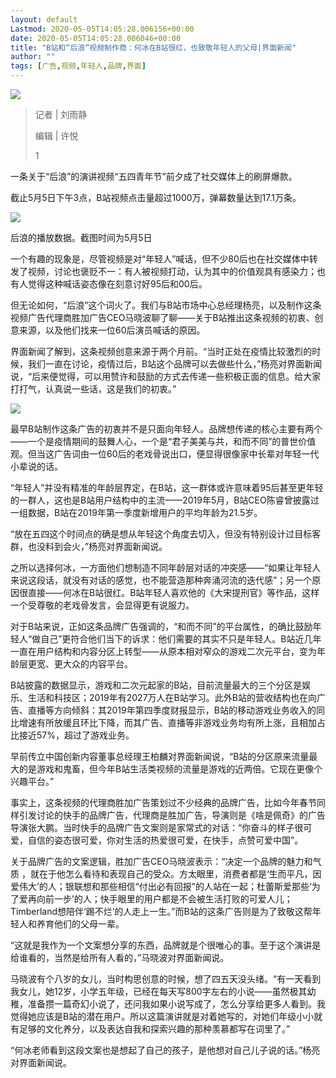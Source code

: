 ```yaml
---
layout: default
Lastmod: 2020-05-05T14:05:28.006156+00:00
date: 2020-05-05T14:05:28.006046+00:00
title: "B站和“后浪”视频制作商：何冰在B站很红，也致敬年轻人的父母|界面新闻"
author: ""
tags: [广告,视频,年轻人,品牌,界面]
---
```


![](https://images.weserv.nl/?url=//img3.jiemian.com/101/original/20200505/158867263071080500_a580x330.png)

> 记者 | 刘雨静
> 
> 编辑 | 许悦
> 
> 1

一条关于“后浪”的演讲视频“五四青年节”前夕成了社交媒体上的刷屏爆款。

截止5月5日下午3点，B站视频点击量超过1000万，弹幕数量达到17.1万条。

![](https://images.weserv.nl/?url=//img2.jiemian.com/101/original/20200505/158867267724300700_a580xH.png)

后浪的播放数据。截图时间为5月5日

一个有趣的现象是，尽管视频是对“年轻人”喊话，但不少80后也在社交媒体中转发了视频，讨论也褒贬不一：有人被视频打动，认为其中的价值观具有感染力；也有人觉得这种喊话姿态像在刻意讨好95后和00后。

但无论如何，“后浪”这个词火了。我们与B站市场中心总经理杨亮，以及制作这条视频广告代理商胜加广告CEO马晓波聊了聊——关于B站推出这条视频的初衷、创意来源，以及他们找来一位60后演员喊话的原因。

界面新闻了解到，这条视频创意来源于两个月前。“当时正处在疫情比较激烈的时候，我们一直在讨论，疫情过后，B站这个品牌可以去做些什么，”杨亮对界面新闻说，“后来便觉得，可以用赞许和鼓励的方式去传递一些积极正面的信息。给大家打打气，认真说一些话，这是我们的初衷。”

![](https://images.weserv.nl/?url=//img3.jiemian.com/101/original/20200505/158867263071080500.png)

最早B站制作这条广告的初衷并不是只面向年轻人。品牌想传递的核心主要有两个——一个是疫情期间的鼓舞人心，一个是“君子美美与共，和而不同”的普世价值观。但当这广告词由一位60后的老戏骨说出口，便显得很像家中长辈对年轻一代小辈说的话。

“年轻人”并没有精准的年龄层界定，在B站，这一群体或许意味着95后甚至更年轻的一群人，这也是B站用户结构中的主流——2019年5月，B站CEO陈睿曾披露过一组数据，B站在2019年第一季度新增用户的平均年龄为21.5岁。

“放在五四这个时间点的确是想从年轻这个角度去切入，但没有特别设计过目标客群，也没料到会火，”杨亮对界面新闻说。

之所以选择何冰，一方面他们想制造不同年龄层对话的冲突感——“如果让年轻人来说这段话，就没有对话的感觉，也不能营造那种奔涌河流的迭代感”；另一个原因很直接——何冰在B站很红。B站年轻人喜欢他的《大宋提刑官》等作品，这样一个受尊敬的老戏骨发言，会显得更有说服力。

对于B站来说，正如这条品牌广告强调的，“和而不同”的平台属性，的确比鼓励年轻人“做自己”更符合他们当下的诉求：他们需要的其实不只是年轻人。B站近几年一直在用户结构和内容分区上转型——从原本相对窄众的游戏二次元平台，变为年龄层更宽、更大众的内容平台。

B站披露的数据显示，游戏和二次元起家的B站，目前流量最大的三个分区是娱乐、生活和科技区；2019年有2027万人在B站学习。此外B站的营收结构也在向广告、直播等方向倾斜：其2019年第四季度财报显示，B站的移动游戏业务收入的同比增速有所放缓且环比下降，而其广告、直播等非游戏业务均有所上涨，且相加占比接近57%，超过了游戏业务。

早前传立中国创新内容董事总经理王柏麟对界面新闻说，“B站的分区原来流量最大的是游戏和鬼畜，但今年B站生活类视频的流量是游戏的近两倍。它现在更像个兴趣平台。”

事实上，这条视频的代理商胜加广告策划过不少经典的品牌广告，比如今年春节同样引发讨论的快手的品牌广告，代理商是胜加广告，导演则是《啥是佩奇》的广告导演张大鹏。当时快手的品牌广告文案则是家常式的对话：“你奋斗的样子很可爱，自信的姿态很可爱，你对生活的热爱很可爱，在快手，点赞可爱中国”。

关于品牌广告的文案逻辑，胜加广告CEO马晓波表示：“决定一个品牌的魅力和气质 ，就在于他怎么看待和表现自己的受众。方太眼里，消费者都是‘生而平凡，因爱伟大’的人；银联想和那些相信“付出必有回报”的人站在一起；杜蕾斯爱那些‘为了爱再向前一步’的人；快手眼里的用户都是不会被生活打败的可爱人儿；Timberland想陪伴‘踢不烂’的人走上一生。”而B站的这条广告则是为了致敬这帮年轻人和养育他们的父母一辈。

“这就是我作为一个文案想分享的东西，品牌就是个很唯心的事。至于这个演讲是给谁看的，当然是给所有人看的，”马晓波对界面新闻说。

马晓波有个八岁的女儿，当时构思创意的时候，想了四五天没头绪。“有一天看到我女儿，她12岁，小学五年级，已经在每天写800字左右的小说——虽然极其幼稚，准备攒一篇奇幻小说了，还问我如果小说写成了，怎么分享给更多人看到。我觉得她应该是B站的潜在用户。所以这篇演讲就是对着她写的，对她们年级小小就有足够的文化养分，以及表达自我和探索兴趣的那种羡慕都写在词里了。”

“何冰老师看到这段文案也是想起了自己的孩子，是他想对自己儿子说的话。”杨亮对界面新闻说。

